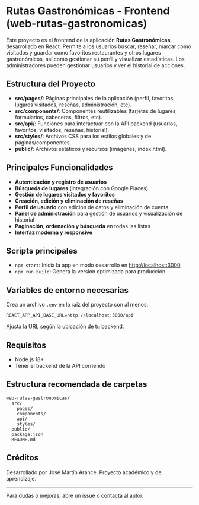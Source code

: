 # Rutas Gastronómicas - Frontend (web-rutas-gastronomicas)

Este proyecto es el frontend de la aplicación **Rutas Gastronómicas**, desarrollado en React. Permite a los usuarios buscar, reseñar, marcar como visitados y guardar como favoritos restaurantes y otros lugares gastronómicos, así como gestionar su perfil y visualizar estadísticas. Los administradores pueden gestionar usuarios y ver el historial de acciones.

## Estructura del Proyecto

- **src/pages/**: Páginas principales de la aplicación (perfil, favoritos, lugares visitados, reseñas, administración, etc).
- **src/components/**: Componentes reutilizables (tarjetas de lugares, formularios, cabeceras, filtros, etc).
- **src/api/**: Funciones para interactuar con la API backend (usuarios, favoritos, visitados, reseñas, historial).
- **src/styles/**: Archivos CSS para los estilos globales y de páginas/componentes.
- **public/**: Archivos estáticos y recursos (imágenes, index.html).

## Principales Funcionalidades

- **Autenticación y registro de usuarios**
- **Búsqueda de lugares** (integración con Google Places)
- **Gestión de lugares visitados y favoritos**
- **Creación, edición y eliminación de reseñas**
- **Perfil de usuario** con edición de datos y eliminación de cuenta
- **Panel de administración** para gestión de usuarios y visualización de historial
- **Paginación, ordenación y búsqueda** en todas las listas
- **Interfaz moderna y responsive**

## Scripts principales

- `npm start`: Inicia la app en modo desarrollo en [http://localhost:3000](http://localhost:3000)
- `npm run build`: Genera la versión optimizada para producción

## Variables de entorno necesarias

Crea un archivo `.env` en la raíz del proyecto con al menos:

```
REACT_APP_API_BASE_URL=http://localhost:3000/api
```

Ajusta la URL según la ubicación de tu backend.

## Requisitos

- Node.js 18+
- Tener el backend de la API corriendo

## Estructura recomendada de carpetas

```
web-rutas-gastronomicas/
  src/
    pages/
    components/
    api/
    styles/
  public/
  package.json
  README.md
```

## Créditos

Desarrollado por José Martín Arance. Proyecto académico y de aprendizaje.

---

Para dudas o mejoras, abre un issue o contacta al autor.
